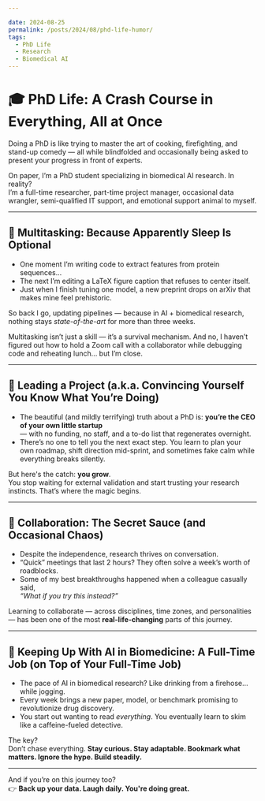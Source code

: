 ```yaml
---

date: 2024-08-25
permalink: /posts/2024/08/phd-life-humor/
tags:
  - PhD Life
  - Research
  - Biomedical AI
---
```


# 🎓 PhD Life: A Crash Course in Everything, All at Once

Doing a PhD is like trying to master the art of cooking, firefighting, and stand-up comedy — all while blindfolded and occasionally being asked to present your progress in front of experts.  

On paper, I’m a PhD student specializing in biomedical AI research. In reality?  
I’m a full-time researcher, part-time project manager, occasional data wrangler, semi-qualified IT support, and emotional support animal to myself.

---

## 🔄 Multitasking: Because Apparently Sleep Is Optional

- One moment I’m writing code to extract features from protein sequences...  
- The next I’m editing a LaTeX figure caption that refuses to center itself.  
- Just when I finish tuning one model, a new preprint drops on arXiv that makes mine feel prehistoric.

So back I go, updating pipelines — because in AI + biomedical research, nothing stays *state-of-the-art* for more than three weeks.  

Multitasking isn’t just a skill — it’s a survival mechanism. And no, I haven’t figured out how to hold a Zoom call with a collaborator while debugging code and reheating lunch... but I’m close.

---

## 🧠 Leading a Project (a.k.a. Convincing Yourself You Know What You’re Doing)

- The beautiful (and mildly terrifying) truth about a PhD is: **you’re the CEO of your own little startup**  
  — with no funding, no staff, and a to-do list that regenerates overnight.  
- There’s no one to tell you the next exact step. You learn to plan your own roadmap, shift direction mid-sprint, and sometimes fake calm while everything breaks silently.

But here's the catch: **you grow**.  
You stop waiting for external validation and start trusting your research instincts. That’s where the magic begins.

---

## 🤝 Collaboration: The Secret Sauce (and Occasional Chaos)

- Despite the independence, research thrives on conversation.  
- “Quick” meetings that last 2 hours? They often solve a week’s worth of roadblocks.  
- Some of my best breakthroughs happened when a colleague casually said,  
  *“What if you try this instead?”*

Learning to collaborate — across disciplines, time zones, and personalities — has been one of the most **real-life-changing** parts of this journey.

---

## 🚀 Keeping Up With AI in Biomedicine: A Full-Time Job (on Top of Your Full-Time Job)

- The pace of AI in biomedical research? Like drinking from a firehose... while jogging.  
- Every week brings a new paper, model, or benchmark promising to revolutionize drug discovery.  
- You start out wanting to read *everything*. You eventually learn to skim like a caffeine-fueled detective.

The key?  
Don’t chase everything. **Stay curious. Stay adaptable. Bookmark what matters. Ignore the hype. Build steadily.**

---


And if you’re on this journey too?  
👉 **Back up your data. Laugh daily. You're doing great.**
